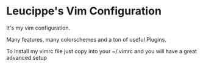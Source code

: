 # Leucippe's Vim Configuration

It's my vim configuration.

Many features, many colorschemes and a ton of useful Plugins.

To Install my vimrc file just copy into your ~/.vimrc and you will have a great advanced setup
